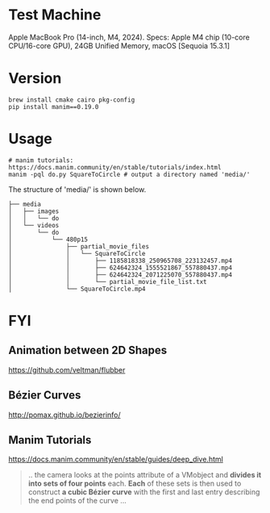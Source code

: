 # Test Machine

Apple MacBook Pro (14-inch, M4, 2024). Specs: Apple M4 chip (10-core CPU/16-core GPU), 24GB Unified Memory, macOS [Sequoia 15.3.1]

# Version

```shell
brew install cmake cairo pkg-config
pip install manim==0.19.0
```

# Usage
```shell
# manim tutorials: https://docs.manim.community/en/stable/tutorials/index.html
manim -pql do.py SquareToCircle # output a directory named 'media/'
```
The structure of 'media/' is shown below. 
```
├── media
│   ├── images
│   │   └── do
│   └── videos
│       └── do
│           └── 480p15
│               ├── partial_movie_files
│               │   └── SquareToCircle
│               │       ├── 1185818338_250965708_223132457.mp4
│               │       ├── 624642324_1555521867_557880437.mp4
│               │       ├── 624642324_2071225070_557880437.mp4
│               │       └── partial_movie_file_list.txt
│               └── SquareToCircle.mp4
```


# FYI
## Animation between 2D Shapes
https://github.com/veltman/flubber
## Bézier Curves
http://pomax.github.io/bezierinfo/
## Manim Tutorials
https://docs.manim.community/en/stable/guides/deep_dive.html

> .. the camera looks at the points attribute of a VMobject and **divides it into sets of four points** each. **Each** of these sets is then used to construct **a cubic Bézier curve** with the first and last entry describing the end points of the curve ...
